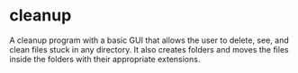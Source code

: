 # cleanup
A cleanup program with a basic GUI that allows the user to delete, see, and clean files stuck in any directory. It also creates folders and moves the files inside the folders with their appropriate extensions.

